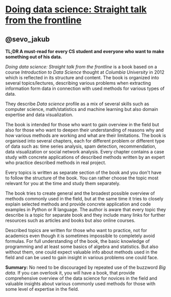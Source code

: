 [Doing data science: Straight talk from the frontline](http://www.amazon.com/Doing-Data-Science-Straight-Frontline-ebook/dp/B00FRSNHDC?tag=rubyslava-20)
========================================================================================================================================================

@sevo_jakub
-----------

**TL;DR A must-read for every CS student and everyone who want to make something out of his data.**

*Doing data science: Straight talk from the frontline* is a book based on a course *Introduction to Data Science* thought at *Columbia University* in 2012 which is reflected in its structure and content. The book is organized into several topics/lectures, describing various problems when extracting information form data in connection with used methods for various types of data.

They describe *Data science* profile as a mix of several skills such as computer science, math/statistics and machine learning but also domain expertise and data visualization.

The book is intended for those who want to gain overview in the field but also for those who want to deepen their understanding of reasons why and how various methods are working and what are their limitations. The book is organised into several chapters, each for different problem or different type of data such as: time series analysis, spam detection, recommendation, data visualization or social network analysis. Every chapter contains a case study with concrete applications of described methods written by an expert who practice described methods in real project.

Every topics is written as separate section of the book and you don't have to follow the structure of the book. You can rather choose the topic most relevant for you at the time and study them separately.

The book tries to create general and the broadest possible overview of methods commonly used in the field, but at the same time it tries to closely explain selected methods and provide concrete application and code examples in Python or R language. The author is aware that every topic they describe is a topic for separate book and they include many links for further resources such as articles and books but also online courses.

Described topics are written for those who want to practice, not for academics even though it is sometimes impossible to completely avoid formulas. For full understanding of the book, the basic knowledge of programming and at least some basics of algebra and statistics. But also without them, one could expect valuable info about methods used in the field and can be used to gain insight in various problems one could face.


**Summary:** No need to be discouraged by repeated use of the buzzword *Big data*. If you can overlook it, you will have a book, that provide comprehensive overview of the data science for novices in the field and valuable insights about various commonly used methods for those with some level of expertise in the field.
